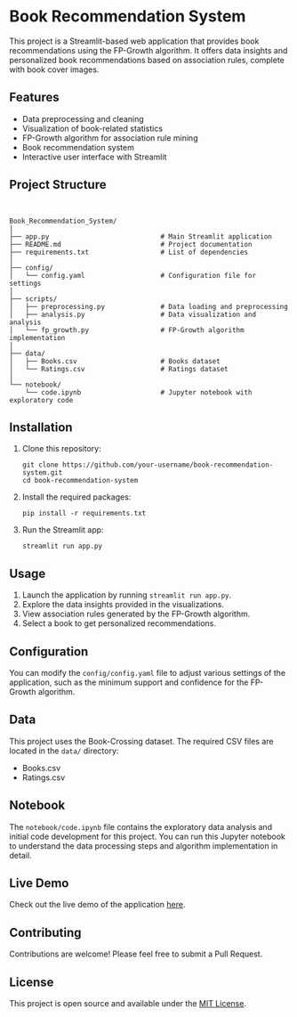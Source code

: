 # Book Recommendation System

This project is a Streamlit-based web application that provides book recommendations using the FP-Growth algorithm. It offers data insights and personalized book recommendations based on association rules, complete with book cover images.

## Features

- Data preprocessing and cleaning
- Visualization of book-related statistics
- FP-Growth algorithm for association rule mining
- Book recommendation system
- Interactive user interface with Streamlit

## Project Structure

```


Book_Recommendation_System/
│
├── app.py                            # Main Streamlit application
├── README.md                         # Project documentation
├── requirements.txt                  # List of dependencies
│
├── config/
│   └── config.yaml                   # Configuration file for settings
│
├── scripts/
│   ├── preprocessing.py              # Data loading and preprocessing
│   ├── analysis.py                   # Data visualization and analysis
│   └── fp_growth.py                  # FP-Growth algorithm implementation
│
├── data/
│   ├── Books.csv                     # Books dataset
│   └── Ratings.csv                   # Ratings dataset
│
└── notebook/
    └── code.ipynb                    # Jupyter notebook with exploratory code
```

## Installation

1. Clone this repository:
   ```
   git clone https://github.com/your-username/book-recommendation-system.git
   cd book-recommendation-system
   ```

2. Install the required packages:
   ```
   pip install -r requirements.txt
   ```

3. Run the Streamlit app:
   ```
   streamlit run app.py
   ```

## Usage

1. Launch the application by running `streamlit run app.py`.
2. Explore the data insights provided in the visualizations.
3. View association rules generated by the FP-Growth algorithm.
4. Select a book to get personalized recommendations.

## Configuration

You can modify the `config/config.yaml` file to adjust various settings of the application, such as the minimum support and confidence for the FP-Growth algorithm.

## Data

This project uses the Book-Crossing dataset. The required CSV files are located in the `data/` directory:
- Books.csv
- Ratings.csv

## Notebook

The `notebook/code.ipynb` file contains the exploratory data analysis and initial code development for this project. You can run this Jupyter notebook to understand the data processing steps and algorithm implementation in detail.

## Live Demo

Check out the live demo of the application [here](https://bookrecommendationsystem-jouaalaumc9xhhevnfvcba.streamlit.app/).

## Contributing

Contributions are welcome! Please feel free to submit a Pull Request.

## License

This project is open source and available under the [MIT License](LICENSE).
